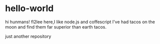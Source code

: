# hello-world

hi hunmans!
fl2lee here,I like node.js and coffescript 
I've had tacos on the moon and find them far superior than earth tacos.
    
just another repository
